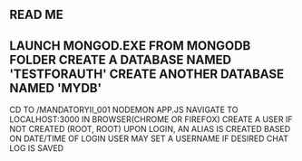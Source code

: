 READ ME
------------
LAUNCH MONGOD.EXE FROM MONGODB FOLDER
CREATE A  DATABASE NAMED 'TESTFORAUTH'
CREATE ANOTHER DATABASE NAMED 'MYDB'
------------
CD TO /MANDATORYII_001
NODEMON APP.JS
NAVIGATE TO LOCALHOST:3000 IN BROWSER(CHROME OR FIREFOX)
CREATE A USER IF NOT CREATED (ROOT, ROOT)
UPON LOGIN, AN ALIAS IS CREATED BASED ON DATE/TIME OF LOGIN
USER MAY SET A USERNAME IF DESIRED
CHAT LOG IS SAVED